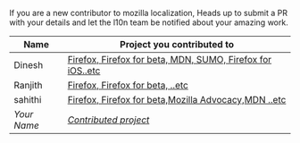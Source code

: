 If you are a new contributor to mozilla localization, Heads up to submit a PR with your details and let the l10n team be notified about your amazing work.


| Name       | Project you contributed to   |
| --------------- | ---------------------------------------- |
| Dinesh          |  [Firefox, Firefox for beta, MDN, SUMO, Firefox for iOS..etc](https://pontoon.mozilla.org/contributors/wy1NhZ4Lovxh4YbS2BIiohmiS9c/)|
| Ranjith         | [Firefox, Firefox for beta, ..etc](https://pontoon.mozilla.org/contributors/hAhU2OLVAps6ywEH3y4bTZHbtYY/) |
| sahithi         | [Firefox, Firefox for beta,Mozilla Advocacy,MDN ..etc](https://pontoon.mozilla.org/contributors/bJUiQyURz0Uy1TaAMu_RiXVxSz8/) |
| <i>Your Name</i>       | <i>[Contributed project](URL)</i> |


